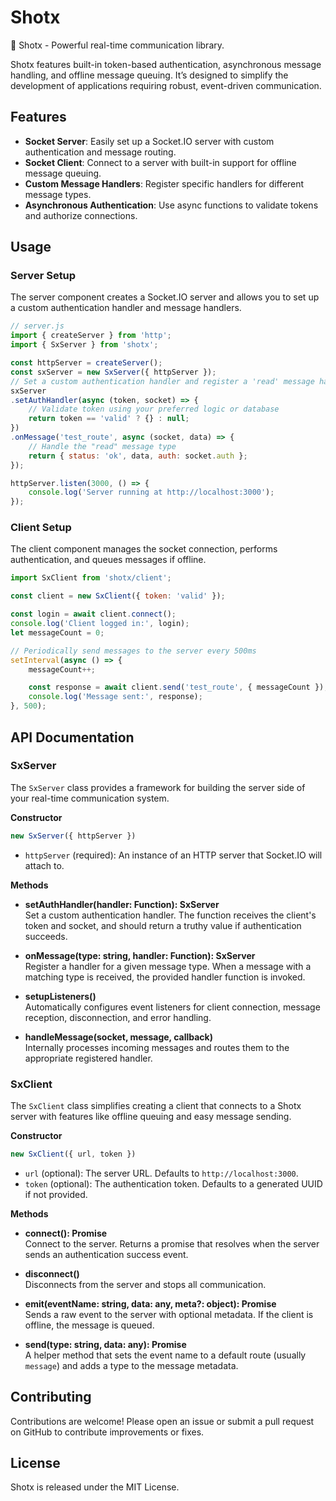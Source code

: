 # Shotx

🚅 Shotx - Powerful real-time communication library.

Shotx features built-in token-based authentication, asynchronous message handling, and offline message queuing. It’s designed to simplify the development of applications requiring robust, event-driven communication.

## Features

- **Socket Server**: Easily set up a Socket.IO server with custom authentication and message routing.
- **Socket Client**: Connect to a server with built-in support for offline message queuing.
- **Custom Message Handlers**: Register specific handlers for different message types.
- **Asynchronous Authentication**: Use async functions to validate tokens and authorize connections.

## Usage

### Server Setup

The server component creates a Socket.IO server and allows you to set up a custom authentication handler and message handlers.

``` javascript
// server.js
import { createServer } from 'http';
import { SxServer } from 'shotx';

const httpServer = createServer();
const sxServer = new SxServer({ httpServer });
// Set a custom authentication handler and register a 'read' message handler
sxServer
.setAuthHandler(async (token, socket) => {
    // Validate token using your preferred logic or database
    return token == 'valid' ? {} : null;
})
.onMessage('test_route', async (socket, data) => {
    // Handle the "read" message type
    return { status: 'ok', data, auth: socket.auth };
});

httpServer.listen(3000, () => {
    console.log('Server running at http://localhost:3000');
});
```

### Client Setup

The client component manages the socket connection, performs authentication, and queues messages if offline.

``` javascript
import SxClient from 'shotx/client';

const client = new SxClient({ token: 'valid' });

const login = await client.connect();
console.log('Client logged in:', login);
let messageCount = 0;

// Periodically send messages to the server every 500ms
setInterval(async () => {
    messageCount++;

    const response = await client.send('test_route', { messageCount });
    console.log('Message sent:', response);
}, 500);
```


## API Documentation

### SxServer

The `SxServer` class provides a framework for building the server side of your real-time communication system.

**Constructor**
```javascript
new SxServer({ httpServer })
```
- `httpServer` (required): An instance of an HTTP server that Socket.IO will attach to.

**Methods**

- **setAuthHandler(handler: Function): SxServer**  
  Set a custom authentication handler. The function receives the client's token and socket, and should return a truthy value if authentication succeeds.

- **onMessage(type: string, handler: Function): SxServer**  
  Register a handler for a given message type. When a message with a matching type is received, the provided handler function is invoked.

- **setupListeners()**  
  Automatically configures event listeners for client connection, message reception, disconnection, and error handling.

- **handleMessage(socket, message, callback)**  
  Internally processes incoming messages and routes them to the appropriate registered handler.

### SxClient

The `SxClient` class simplifies creating a client that connects to a Shotx server with features like offline queuing and easy message sending.

**Constructor**
```javascript
new SxClient({ url, token })
```

- `url` (optional): The server URL. Defaults to `http://localhost:3000`.
- `token` (optional): The authentication token. Defaults to a generated UUID if not provided.

**Methods**

- **connect(): Promise<any>**  
  Connect to the server. Returns a promise that resolves when the server sends an authentication success event.

- **disconnect()**  
  Disconnects from the server and stops all communication.

- **emit(eventName: string, data: any, meta?: object): Promise<any>**  
  Sends a raw event to the server with optional metadata. If the client is offline, the message is queued.

- **send(type: string, data: any): Promise<any>**  
  A helper method that sets the event name to a default route (usually `message`) and adds a type to the message metadata.


## Contributing

Contributions are welcome! Please open an issue or submit a pull request on GitHub to contribute improvements or fixes.

## License

Shotx is released under the MIT License.